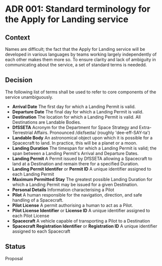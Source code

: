 # ADR 001: Standard terminology for the Apply for Landing service 	

## Context

Names are difficult; the fact that the Apply for Landing service will be developed in various languages by teams working largely independently of each other makes them more so. To ensure clarity and lack of ambiguity in communicating about the service, a set of standard terms is neededd.

## Decision

The following list of terms shall be used to refer to core components of the service unambiguously.

* **Arrival Date** The first day for which a Landing Permit is valid.
* **Departure Date** The final day for which a Landing Permit is valid.
* **Destination** The location for which a Landing Permit is valid. All Destinations are Landable Bodies.
* **DfSSETA** Acronym for the Department for Space Strategy and Extra-Terrestrial Affairs. Pronounced /diɛfseɪtə/ (roughly 'dee-eff-SAY-ta')
* **Landable Body** An astronomical object upon which it is possible for a Spacecraft to land. In practice, this will be a planet or a moon.
* **Landing Duration** The timespan for which a Landing Permit is valid; the span between a Landing Permit's Arrival and Departure Dates.
* **Landing Permit** A Permit issued by DfSSETA allowing a Spacecraft to land at a Destination and remain there for a specified Duration.
* **Landing Permit Identifer** or **Permit ID** A unique identifier assigned to each Landing Permit
* **Maximum Permitted Stay** The greatest possible Landing Duration for which a Landing Permit may be issued for a given Destination.
* **Personal Details** Information characterising a Pilot
* **Pilot** A human responsible for the navigation, direction, and safe handling of a Spacecraft.
* **Pilot License** A permit authorising a human to act as a Pilot.
* **Pilot License Identifier** or **License ID** A unique identifier assigned to each Pilot License
* **Spacecraft** A vehicle capable of transporting a Pilot to a Destination
* **Spacecraft Registration Identifier** or **Registration ID** A unique identifier assigned to each Spacecraft

## Status

Proposal
